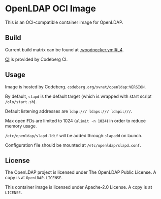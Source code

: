 # OpenLDAP OCI Image

This is an OCI-compatible container image for OpenLDAP.

## Build

Current build matrix can be found at [.woodpecker.yml#L4](https://codeberg.org/xvnet/openldap-oci/src/branch/main/.woodpecker.yml#L4).

[CI](https://ci.codeberg.org/xvnet/openldap-oci) is provided by Codeberg CI.

## Usage

Image is hosted by Codeberg. `codeberg.org/xvnet/openldap:VERSION`.

By default, `slapd` is the default target (which is wrapped with start script `/olo/start.sh`).

Default listening addresses are `ldap:/// ldaps:/// ldapi:///`.

Max open FDs are limited to 1024 (`ulimit -n 1024`) in order to reduce memory usage.

`/etc/openldap/slapd.ldif` will be added through `slapadd` on launch.

Configuration file should be mounted at `/etc/openldap/slapd.conf`.

## License

The OpenLDAP project is licensed under The OpenLDAP Public License. A copy is at `OpenLDAP-LICENSE`.

This container image is licensed under Apache-2.0 License. A copy is at `LICENSE`.

